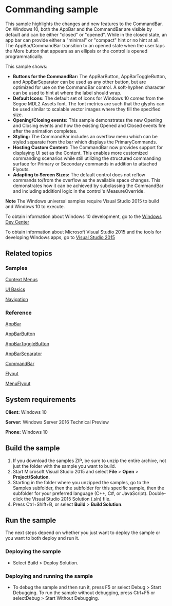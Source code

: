 <!---
  category: ControlsLayoutAndText
  samplefwlink: http://go.microsoft.com/fwlink/p/?LinkId=620019
--->

# Commanding sample

This sample highlights the changes and new features to the CommandBar.  On Windows 10, both the AppBar and the CommandBar are visible by default and can be either "closed" or "opened". While in the closed state, an app bar can provide either a "minimal" or "compact" hint or no hint at all.  The AppBar/CommandBar transition to an opened state when the user taps the More button that appears as an ellipsis or the control is opened programmatically. 

This sample shows:

- **Buttons for the CommandBar:** The AppBarButton, AppBarToggleButton, and AppBarSeparator can be used as any other button, but are optimized for use on the CommandBar control.  A soft-hyphen character can be used to hint at where the label should wrap. 
- **Default Icons:** The default set of icons for Windows 10 comes from the Segoe MDL2 Assets font.  The font metrics are such that the glyphs can be used similar to scalable vector images where they fill the specified size.
- **Opening/Closing events:** This sample demonstrates the new Opening and Closing events and how the existing Opened and Closed events fire after the animation completes.
- **Styling:** The CommandBar includes an overflow menu which can be styled separate from the bar which displays the PrimaryCommands.
- **Hosting Custom Content:** The CommandBar now provides support for displaying UI set as the Content.  This enables more customized commanding scenarios while still utilizing the structured commanding surface for Primary or Secondary commands in addition to attached Flyouts.
- **Adapting to Screen Sizes:** The default control does not reflow commands to/from the overflow as the available space changes.  This demonstrates how it can be achieved by subclassing the CommandBar and including additionl logic in the control's MeasureOverride.  

**Note** The Windows universal samples require Visual Studio 2015 to build and Windows 10 to execute.
 
To obtain information about Windows 10 development, go to the [Windows Dev Center](http://go.microsoft.com/fwlink/?LinkID=532421)

To obtain information about Microsoft Visual Studio 2015 and the tools for developing Windows apps, go to [Visual Studio 2015](http://go.microsoft.com/fwlink/?LinkID=532422)

## Related topics

### Samples

[Context Menus](/Samples/XamlContextMenu)

[UI Basics](/Samples/XamlUIBasics)

[Navigation](/Samples/XamlNavigation)

### Reference

<!-- Add links to related API -->

[AppBar](https://msdn.microsoft.com/library/windows/apps/windows.ui.xaml.controls.appbar.aspx)

[AppBarButton](https://msdn.microsoft.com/library/windows/apps/windows.ui.xaml.controls.appbarbutton.aspx)

[AppBarToggleButton](https://msdn.microsoft.com/library/windows/apps/windows.ui.xaml.controls.appbartogglebutton.aspx)

[AppBarSeparator](https://msdn.microsoft.com/library/windows/apps/windows.ui.xaml.controls.appbarseparator.aspx)

[CommandBar](https://msdn.microsoft.com/library/windows/apps/windows.ui.xaml.controls.commandbar.aspx)

[Flyout](https://msdn.microsoft.com/library/windows/apps/windows.ui.xaml.controls.flyout.aspx)

[MenuFlyout](https://msdn.microsoft.com/library/windows/apps/windows.ui.xaml.controls.menuflyout.aspx)

## System requirements

**Client:** Windows 10

**Server:** Windows Server 2016 Technical Preview

**Phone:**  Windows 10

## Build the sample

1. If you download the samples ZIP, be sure to unzip the entire archive, not just the folder with the sample you want to build. 
2. Start Microsoft Visual Studio 2015 and select **File** \> **Open** \> **Project/Solution**.
3. Starting in the folder where you unzipped the samples, go to the Samples subfolder, then the subfolder for this specific sample, then the subfolder for your preferred language (C++, C#, or JavaScript). Double-click the Visual Studio 2015 Solution (.sln) file.
4. Press Ctrl+Shift+B, or select **Build** \> **Build Solution**.

## Run the sample

The next steps depend on whether you just want to deploy the sample or you want to both deploy and run it.

### Deploying the sample

- Select Build > Deploy Solution. 

### Deploying and running the sample

- To debug the sample and then run it, press F5 or select Debug >  Start Debugging. To run the sample without debugging, press Ctrl+F5 or selectDebug > Start Without Debugging. 
